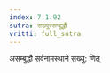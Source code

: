 ```yaml
---
index: 7.1.92
sutra: सख्युरसम्बुद्धौ
vritti: full_sutra
---
```


असम्बुद्धौ सर्वनामस्थाने सख्यु: णित्